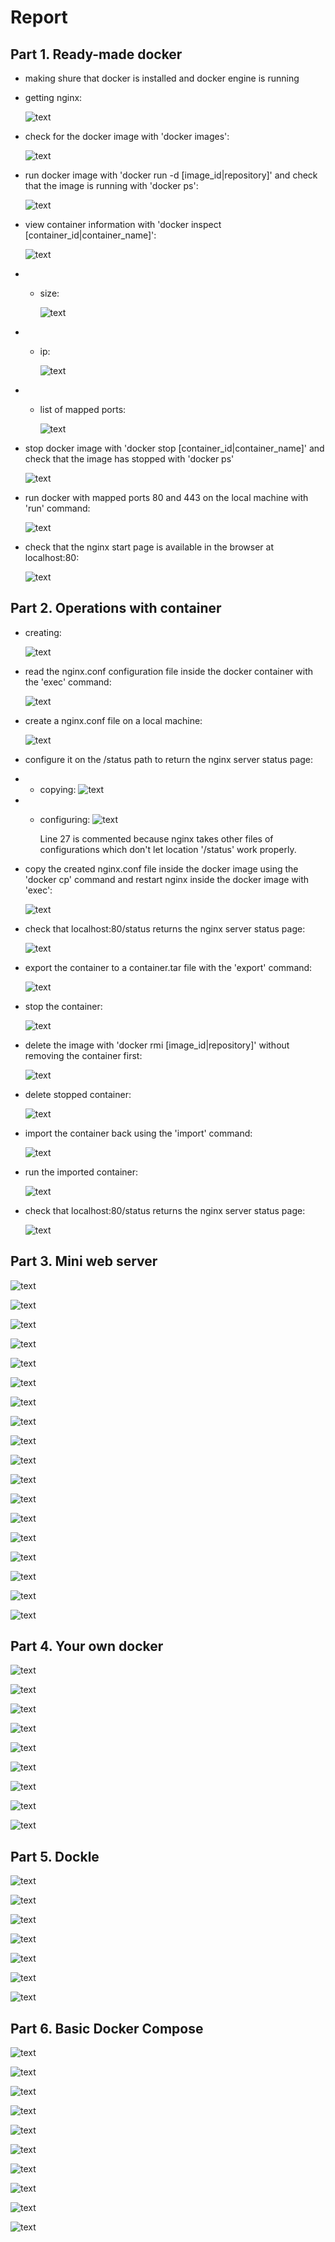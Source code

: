 # Report


## Part 1. Ready-made docker

- making shure that docker is installed and docker engine is running
- getting nginx:
    
    ![text](screenshots/part1/1.PNG)

- check for the docker image with 'docker images':

    ![text](screenshots/part1/2.PNG)

- run docker image with 'docker run -d [image_id|repository]' and check that the image is running with 'docker ps':

    ![text](screenshots/part1/3.PNG)

- view container information with 'docker inspect [container_id|container_name]':

    ![text](screenshots/part1/4.PNG)

- - size:
 
    ![text](screenshots/part1/5size.PNG)

- - ip:

    ![text](screenshots/part1/6ip.PNG)

- - list of mapped ports:

    ![text](screenshots/part1/7ports.PNG)


- stop docker image with 'docker stop [container_id|container_name]' and check that the image has stopped with 'docker ps'
    
    ![text](screenshots/part1/8stopps.PNG)


- run docker with mapped ports 80 and 443 on the local machine with 'run' command:

    ![text](screenshots/part1/9mappedPortsRun.PNG)


- check that the nginx start page is available in the browser at localhost:80:

    ![text](screenshots/part1/10startPage.PNG)


## Part 2. Operations with container

- creating:

    ![text](screenshots/part2/1create.PNG)


- read the nginx.conf configuration file inside the docker container with the 'exec' command:

    ![text](screenshots/part2/2readConf.PNG)


- create a nginx.conf file on a local machine:

    ![text](screenshots/part2/3createConf.PNG)


- configure it on the /status path to return the nginx server status page:
- - copying:
    ![text](screenshots/part2/4copyConfFromContainer.PNG)

- - configuring:
    ![text](screenshots/part2/5configureConf.PNG)

    Line 27 is commented because nginx takes other files of configurations which don't let location '/status' work properly.


- copy the created nginx.conf file inside the docker image using the 'docker cp' command and restart nginx inside the docker image with 'exec':

    ![text](screenshots/part2/6copyAndApplyConf.PNG)


- check that localhost:80/status returns the nginx server status page:

    ![text](screenshots/part2/7checkStatus.PNG)


- export the container to a container.tar file with the 'export' command:

    ![text](screenshots/part2/8export.PNG)


- stop the container:

    ![text](screenshots/part2/9stop.PNG)


- delete the image with 'docker rmi [image_id|repository]' without removing the container first:

    ![text](screenshots/part2/10deleteImage.PNG)


- delete stopped container:

    ![text](screenshots/part2/11deleteContainer.PNG)


- import the container back using the 'import' command:

    ![text](screenshots/part2/12import.PNG)


- run the imported container:

    ![text](screenshots/part2/13runImported.PNG)


- check that localhost:80/status returns the nginx server status page:

    ![text](screenshots/part2/14checkStatusImported.PNG)


## Part 3. Mini web server

![text](screenshots/part3/1pullingNginxContainer.PNG)

![text](screenshots/part3/2runNginxContainer.PNG)

![text](screenshots/part3/3openingContainer.PNG)

![text](screenshots/part3/4miniserver.PNG)

![text](screenshots/part3/5pathInContianer.PNG)

![text](screenshots/part3/6miniserverInside.PNG)

![text](screenshots/part3/7noGcc.PNG)

![text](screenshots/part3/8update.PNG)

![text](screenshots/part3/9installingGcc.PNG)

![text](screenshots/part3/10installingFcgi.PNG)

![text](screenshots/part3/11compiledAndLinkedServer.PNG)

![text](screenshots/part3/12installingSpawnFcgi.PNG)

![text](screenshots/part3/13runningMiniserver.PNG)

![text](screenshots/part3/14conf.PNG)

![text](screenshots/part3/15applyingConf.PNG)

![text](screenshots/part3/15curlRequest.PNG)

![text](screenshots/part3/16browserRequest.PNG)

![text](screenshots/part3/17confPath.PNG)


## Part 4. Your own docker

![text](screenshots/part4/1dockerfile.PNG)

![text](screenshots/part4/2scriptToRunServer.PNG)

![text](screenshots/part4/3conf.PNG)

![text](screenshots/part4/4removedAllImagesAndContainers.PNG)

![text](screenshots/part4/5buildOutput.PNG)

![text](screenshots/part4/6builtImage.PNG)

![text](screenshots/part4/7dockerRunAndResult.PNG)

![text](screenshots/part4/8confWithStatus.PNG)

![text](screenshots/part4/9restartWithStatusAndResult.PNG)


## Part 5. Dockle


![text](screenshots/part5/0docklerOutput.PNG)

![text](screenshots/part5/1fixedDocklerOutput.PNG)

![text](screenshots/part5/2newConf.PNG)

![text](screenshots/part5/3fixedDockerfile.PNG)

![text](screenshots/part5/4_0buildImageFromFixedDockerfile.PNG)

![text](screenshots/part5/4_1removingEverythingCached.PNG)

![text](screenshots/part5/5builtImageFromFixedDockerfileAndResult.PNG)


## Part 6. Basic Docker Compose


![text](screenshots/part6/1dockerfileFCGI.PNG)

![text](screenshots/part6/2newRunServerScript.PNG)

![text](screenshots/part6/3dockerfileNginx.PNG)

![text](screenshots/part6/4conf.PNG)

![text](screenshots/part6/5creatingDockerNetwork.PNG)

![text](screenshots/part6/6connectedInNetworkAndResult.PNG)

![text](screenshots/part6/7stoppedContainers.PNG)

![text](screenshots/part6/8docker-compose.PNG)

![text](screenshots/part6/9docker-composeBuildOutput.PNG)

![text](screenshots/part6/10docker-composeUpAndResult.PNG)
